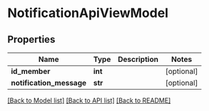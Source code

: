 # NotificationApiViewModel

## Properties
Name | Type | Description | Notes
------------ | ------------- | ------------- | -------------
**id_member** | **int** |  | [optional] 
**notification_message** | **str** |  | [optional] 

[[Back to Model list]](../README.md#documentation-for-models) [[Back to API list]](../README.md#documentation-for-api-endpoints) [[Back to README]](../README.md)

